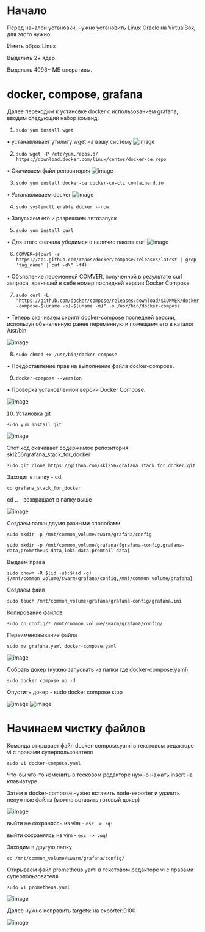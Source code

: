 # Начало

Перед началой установки, нужно установить Linux Oracle на VirtualBox, для этого нужно:

Иметь образ Linux

Выделить 2+ ядер.

Выделать 4096+ МБ оперативы.


# docker, compose, grafana
Далее переходим к установке docker с использованием grafana, вводим следующий набор команд:

1. `sudo yum install wget`

• устанавливает утилиту wget на вашу систему
![image](https://github.com/user-attachments/assets/3c74cb2a-58ae-49ff-aa1b-38574cef086d)

2. `sudo wget -P /etc/yum.repos.d/ https://download.docker.com/linux/centos/docker-ce.repo`

• Скачиваем файл репозитория
![image](https://github.com/user-attachments/assets/abc50d32-8c82-48d7-9516-4f3aab713436)

3. `sudo yum install docker-ce docker-ce-cli containerd.io`

• Устанавливаем docker
![image](https://github.com/user-attachments/assets/7fcfacaa-e5db-4526-ba43-da390ce7e82a)

4. `sudo systemctl enable docker --now`

• Запускаем его и разрешаем автозапуск

5. `sudo yum install curl`

• Для этого сначала убедимся в наличие пакета curl
![image](https://github.com/user-attachments/assets/f378b717-d7dc-446a-9cbc-e5e387cdfee2)

6. `COMVER=$(curl -s https://api.github.com/repos/docker/compose/releases/latest | grep 'tag_name' | cut -d\" -f4)`

• Объявление переменной COMVER, полученной в результате curl запроса, хранящей в себе номер последней
версии Docker Compose

7. `sudo curl -L "https://github.com/docker/compose/releases/download/$COMVER/docker-compose-$(uname -s)-$(uname -m)" -o /usr/bin/docker-compose`                        

• Теперь скачиваем скрипт docker-compose последней версии, используя объявленную ранее переменную и помещаем его в каталог /usr/bin

![image](https://github.com/user-attachments/assets/befbb351-0184-4810-ae34-93a70b5eab97)

8. `sudo chmod +x /usr/bin/docker-compose`

• Предоставление прав на выполнение файла docker-compose.

9. `docker-compose --version`

• Проверка установленной версии Docker Compose.

![image](https://github.com/user-attachments/assets/55cd797c-9c6e-46ed-b243-14ce6ed80a56)

10. Установка git

`sudo yum install git`

![image](https://github.com/user-attachments/assets/a5595a4a-f962-4750-8fb0-b0e2b6e90883)

Этот код скачивает содержимое репозитория skl256/grafana_stack_for_docker

`sudo git clone https://github.com/skl256/grafana_stack_for_docker.git`

Заходит в папку - cd

`cd grafana_stack_for_docker`

cd .. - возвращает в папку выше

![image](https://github.com/user-attachments/assets/84ca8ad7-d109-4624-9dee-1bfd5946fc57)

Cоздаем папки двумя разными способами

`sudo mkdir -p /mnt/common_volume/swarm/grafana/config`

`sudo mkdir -p /mnt/common_volume/grafana/{grafana-config,grafana-data,prometheus-data,loki-data,promtail-data}`

Выдаем права

`sudo chown -R $(id -u):$(id -g) {/mnt/common_volume/swarm/grafana/config,/mnt/common_volume/grafana}`

Создаем файл

`sudo touch /mnt/common_volume/grafana/grafana-config/grafana.ini`

Копирование файлов

`sudo cp config/* /mnt/common_volume/swarm/grafana/config/`

Переименовывание файла

`sudo mv grafana.yaml docker-compose.yaml`

![image](https://github.com/user-attachments/assets/2f6443f9-282f-40c0-9f86-699f6c4f4bd0)

Собрать докер (нужно запускать из папки где docker-compose.yaml)

`sudo docker compose up -d`

Опустить докер - sudo docker compose stop

![image](https://github.com/user-attachments/assets/1680e53d-45eb-4218-ac93-a430d86dd96f)
![image](https://github.com/user-attachments/assets/dfd8b24a-a43e-4789-908f-cc6b092164ab)


# Начинаем чистку файлов

Команда открывает файл docker-compose.yaml в текстовом редакторе vi с правами суперпользователя

`sudo vi docker-compose.yaml`

Что-бы что-то изменить в тесковом редакторе нужно нажать insert на клавиатуре

Затем в docker-compose нужно вставить node-exporter и удалить ненужные файлы (можно вставить готовый докер)

![image](https://github.com/user-attachments/assets/259220f9-0dc4-4296-b0d2-6fbbdc34cf6b)

выйти не сохраняясь из vim - `esc -> :q!`

выйти сохраняясь из vim - `esc -> :wq!`

Заходим в другую папку 

`cd /mnt/common_volume/swarm/grafana/config/`

Открываем файл prometheus.yaml в текстовом редакторе vi с правами суперпользователя

`sudo vi prometheus.yaml`

![image](https://github.com/user-attachments/assets/42c4880b-e56f-45a1-9077-8bc4972354be)

Далее нужно исправить targets: на exporter:9100

![image](https://github.com/user-attachments/assets/850c7813-b767-4cb8-a01b-5c57e168a6fc)

